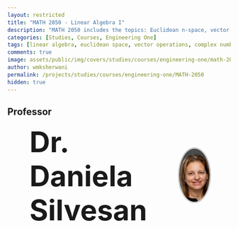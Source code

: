 ```yaml
---
layout: restricted
title: "MATH 2050 - Linear Algebra I"
description: "MATH 2050 includes the topics: Euclidean n-space, vector operations in 2- and 3-space, complex numbers, linear transformations on n-space, matrices, determinants, and systems of linear equations."
categories: [Studies, Courses, Engineering One]
tags: [linear algebra, euclidean space, vector operations, complex numbers, matrices, determinants, linear equations]
comments: true
image: assets/public/img/covers/studies/courses/engineering-one/math-2050-cover.png
author: wmksherwani
permalink: /projects/studies/courses/engineering-one/MATH-2050
hidden: true
---
```


## Professor

<html lang="en">
<head>
    <meta charset="UTF-8">
    <meta name="viewport" content="width=device-width, initial-scale=1.0">
</head>
<div id="name-wrapper" style="margin: 0;">
    <div style="display: flex; justify-content: space-between; align-items: center; padding: 0 50px;">
        <div style="font-size: 4rem; font-weight: bold;">Dr. Daniela Silvesan</div>
        <div>
            <img src="assets/public/img/people/Daniela Silvesan.png" alt="Daniela Silvesan" 
                 style="width: 120px; height: 120px; object-fit: cover; border-radius: 50%; border: 3px solid #ccc;">
        </div>
    </div>
</div>
</html>

<!-- <html lang="en">
<head>
    <meta charset="UTF-8">
    <meta name="viewport" content="width=device-width, initial-scale=1.0">
    <title>Star Rating</title>
    <link href="https://cdnjs.cloudflare.com/ajax/libs/font-awesome/6.0.0-beta3/css/all.min.css" rel="stylesheet">
</head>
<div id="star-wrapper" style="margin: 0; display: flex; justify-content: center; align-items: center;">
    <div style="display: flex; justify-content: center; align-items: center; font-size: 50px;">
        <i class="fas fa-star" style="color: gold;"></i>
        <i class="fas fa-star" style="color: gold;"></i>
        <i class="fas fa-star" style="color: gold;"></i>
        <i class="fas fa-star" style="color: gold;"></i>
        <i class="fas fa-star" style="color: gold;"></i>
    </div>
</div>
</html> -->
